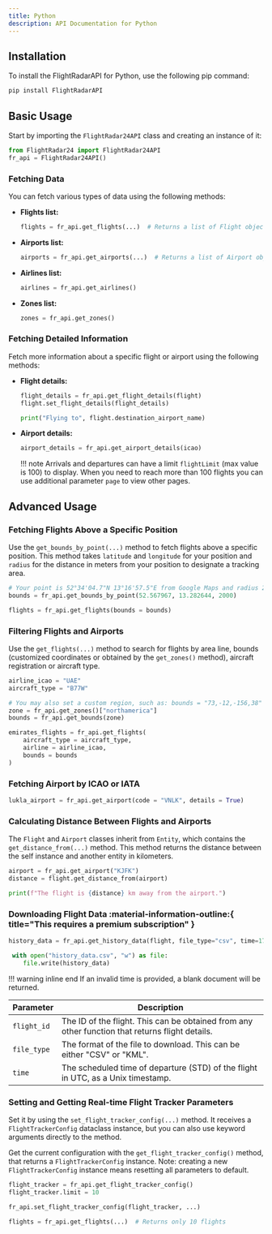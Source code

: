 ```yaml
---
title: Python
description: API Documentation for Python
---
```


## Installation

To install the FlightRadarAPI for Python, use the following pip command:

```bash
pip install FlightRadarAPI
```

## Basic Usage

Start by importing the `FlightRadar24API` class and creating an instance of it:

```python
from FlightRadar24 import FlightRadar24API
fr_api = FlightRadar24API()
```

### Fetching Data

You can fetch various types of data using the following methods:

- **Flights list:**

    ```python
    flights = fr_api.get_flights(...)  # Returns a list of Flight objects
    ```

- **Airports list:**

    ```python
    airports = fr_api.get_airports(...)  # Returns a list of Airport objects
    ```

- **Airlines list:**

    ```python
    airlines = fr_api.get_airlines()
    ```

- **Zones list:**

    ```python
    zones = fr_api.get_zones()
    ```

### Fetching Detailed Information

Fetch more information about a specific flight or airport using the following methods:

- **Flight details:**

    ```python
    flight_details = fr_api.get_flight_details(flight)
    flight.set_flight_details(flight_details)

    print("Flying to", flight.destination_airport_name)
    ```

- **Airport details:**

    ```python
    airport_details = fr_api.get_airport_details(icao)
    ```

    !!! note
        Arrivals and departures can have a limit `flightLimit` (max value is 100) to display. When you need to reach more than 100 flights you can use additional parameter `page` to view other pages.

## Advanced Usage

### Fetching Flights Above a Specific Position

Use the `get_bounds_by_point(...)` method to fetch flights above a specific position. This method takes `latitude` and `longitude` for your position and `radius` for the distance in meters from your position to designate a tracking area.

```python
# Your point is 52°34'04.7"N 13°16'57.5"E from Google Maps and radius 2km
bounds = fr_api.get_bounds_by_point(52.567967, 13.282644, 2000)

flights = fr_api.get_flights(bounds = bounds)
```

### Filtering Flights and Airports

Use the `get_flights(...)` method to search for flights by area line, bounds (customized coordinates or obtained by the `get_zones()` method), aircraft registration or aircraft type.

```python
airline_icao = "UAE"
aircraft_type = "B77W"

# You may also set a custom region, such as: bounds = "73,-12,-156,38"
zone = fr_api.get_zones()["northamerica"]
bounds = fr_api.get_bounds(zone)

emirates_flights = fr_api.get_flights(
    aircraft_type = aircraft_type,
    airline = airline_icao,
    bounds = bounds
)
```

### Fetching Airport by ICAO or IATA

```python
lukla_airport = fr_api.get_airport(code = "VNLK", details = True)
```

### Calculating Distance Between Flights and Airports

The `Flight` and `Airport` classes inherit from `Entity`, which contains the `get_distance_from(...)` method. This method returns the distance between the self instance and another entity in kilometers.

```python
airport = fr_api.get_airport("KJFK")
distance = flight.get_distance_from(airport)

print(f"The flight is {distance} km away from the airport.")
```

### Downloading Flight Data :material-information-outline:{ title="This requires a premium subscription" }


```py
history_data = fr_api.get_history_data(flight, file_type="csv", time=1706529600)

 with open("history_data.csv", "w") as file:
    file.write(history_data)
```

!!! warning inline end
    If an invalid time is provided, a blank document will be returned. 

| Parameter  | Description |
| ------------- | ------------- |
| `flight_id`  | The ID of the flight. This can be obtained from any other function that returns flight details.  |
| `file_type`  | The format of the file to download. This can be either "CSV" or "KML".  |
| `time`  | The scheduled time of departure (STD) of the flight in UTC, as a Unix timestamp.  |


### Setting and Getting Real-time Flight Tracker Parameters

Set it by using the `set_flight_tracker_config(...)` method. It receives a `FlightTrackerConfig` dataclass instance, but you can also use keyword arguments directly to the method.

Get the current configuration with the `get_flight_tracker_config()` method, that returns a `FlightTrackerConfig` instance. Note: creating a new `FlightTrackerConfig` instance means resetting all parameters to default.

```python
flight_tracker = fr_api.get_flight_tracker_config()
flight_tracker.limit = 10

fr_api.set_flight_tracker_config(flight_tracker, ...)

flights = fr_api.get_flights(...)  # Returns only 10 flights
```
